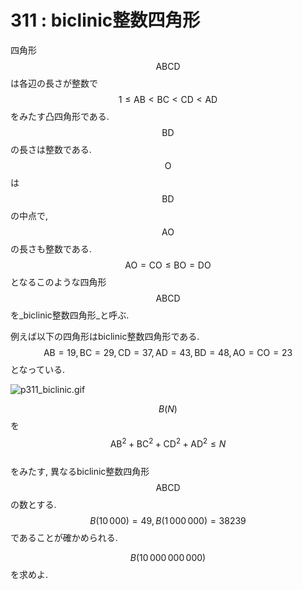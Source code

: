 # 311 : biclinic整数四角形

四角形$$\textrm{ABCD}$$は各辺の長さが整数で$$1 \leq \textrm{AB} < \textrm{BC} < \textrm{CD} < \textrm{AD}$$をみたす凸四角形である.  
$$\textrm{BD}$$の長さは整数である. $$\textrm{O}$$は$$\textrm{BD}$$の中点で,$$\textrm{AO}$$の長さも整数である.  
$$\textrm{AO} = \textrm{CO} \leq \textrm{BO} = \textrm{DO}$$となるこのような四角形$$\textrm{ABCD}$$を_biclinic整数四角形_と呼ぶ.

例えば以下の四角形はbiclinic整数四角形である.  
$$\textrm{AB} = 19, \textrm{BC} = 29, \textrm{CD} = 37, \textrm{AD} = 43, \textrm{BD} = 48, \textrm{AO} = \textrm{CO} = 23$$となっている.

![p311\_biclinic.gif](https://projecteuler.net/project/images/p311_biclinic.gif)

$$B(N)$$を  
$$\textrm{AB}^2+\textrm{BC}^2+\textrm{CD}^2+\textrm{AD}^2 \leq N$$  
をみたす, 異なるbiclinic整数四角形$$\textrm{ABCD}$$の数とする.  
$$B(10\,000) = 49, B(1\,000\,000) = 38239$$であることが確かめられる.

$$B(10\,000\,000\,000)$$を求めよ.

